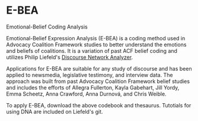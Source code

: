# E-BEA
Emotional-Belief Coding Analysis


Emotional-Belief Expression Analysis (E-BEA) is a coding method used in Advocacy Coalition Framework studies to better understand the emotions and beliefs of coalitions. It is a variation of past ACF belief coding and utilizes Philip Liefeld's [Discourse Network Analyzer](https://github.com/leifeld/dna).

Applications for E-BEA are suitable for any study of discourse and has been applied to newsmedia, legislative testimony, and interview data. The approach was built from past Advocacy Coalition Framework belief studies and includes the efforts of Allegra Fullerton, Kayla Gabehart, Jill Yordy, Emma Scheetz, Anna Crawford, Anna Durnová, and Chris Weible. 

To apply E-BEA, download the above codebook and thesaurus. Tutotials for using DNA are included on Liefeld's git. 
